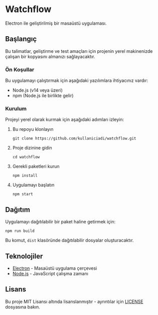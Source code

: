 # Watchflow

Electron ile geliştirilmiş bir masaüstü uygulaması.

## Başlangıç

Bu talimatlar, geliştirme ve test amaçları için projenin yerel makinenizde çalışan bir kopyasını almanızı sağlayacaktır.

### Ön Koşullar

Bu uygulamayı çalıştırmak için aşağıdaki yazılımlara ihtiyacınız vardır:

* Node.js (v14 veya üzeri)
* npm (Node.js ile birlikte gelir)

### Kurulum

Projeyi yerel olarak kurmak için aşağıdaki adımları izleyin:

1. Bu repoyu klonlayın
   ```
   git clone https://github.com/kullaniciadi/watchflow.git
   ```

2. Proje dizinine gidin
   ```
   cd watchflow
   ```

3. Gerekli paketleri kurun
   ```
   npm install
   ```

4. Uygulamayı başlatın
   ```
   npm start
   ```

## Dağıtım

Uygulamayı dağıtılabilir bir paket haline getirmek için:

```
npm run build
```

Bu komut, `dist` klasöründe dağıtılabilir dosyalar oluşturacaktır.

## Teknolojiler

* [Electron](https://www.electronjs.org/) - Masaüstü uygulama çerçevesi
* [Node.js](https://nodejs.org/) - JavaScript çalışma zamanı

## Lisans

Bu proje MIT Lisansı altında lisanslanmıştır - ayrıntılar için [LICENSE](LICENSE) dosyasına bakın. 